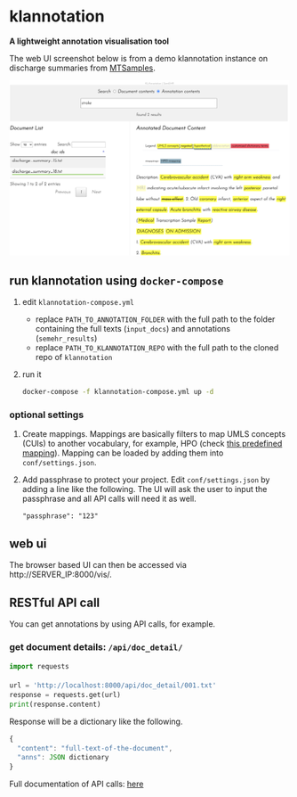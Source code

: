 # klannotation

**A lightweight annotation visualisation tool**

The web UI screenshot below is from a demo klannotation instance on discharge summaries from [MTSamples](https://www.mtsamples.com/).

<img src="https://raw.githubusercontent.com/Honghan/klannotation/master/klannotation-screenshot.png" style="width: 800px;"/>

## run klannotation using `docker-compose`
1. edit `klannotation-compose.yml`
   - replace `PATH_TO_ANNOTATION_FOLDER` with the full path to the folder containing the full texts (`input_docs`) and annotations (`semehr_results`)
   - replace `PATH_TO_KLANNOTATION_REPO` with the full path to the cloned repo of `klannotation`

2. run it
    ```bash
    docker-compose -f klannotation-compose.yml up -d
    ```
### optional settings
1. Create mappings. Mappings are basically filters to map UMLS concepts (CUIs) to another vocabulary, for example, HPO (check [this predefined mapping](https://github.com/Honghan/klannotation/blob/master/mappings/hpo-umls-mapping.json)). Mapping can be loaded by adding them into `conf/settings.json`.
   
2. Add passphrase to protect your project. Edit `conf/settings.json` by adding a line like the following. The UI will ask the user to input the passphrase and all API calls will need it as well.
   ```
   "passphrase": "123"
   ```
   
## web ui
The browser based UI can then be accessed via http://SERVER_IP:8000/vis/. 

## RESTful API call
You can get annotations by using API calls, for example.
### get document details: `/api/doc_detail/`
```python
import requests

url = 'http://localhost:8000/api/doc_detail/001.txt'
response = requests.get(url)
print(response.content)
```
Response will be a dictionary like the following.
```javascript
{
  "content": "full-text-of-the-document",
  "anns": JSON dictionary
}
```
Full documentation of API calls: [here](https://github.com/Honghan/klannotation/wiki/API-Usage)
